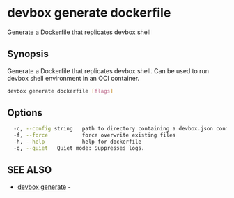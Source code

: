 # devbox generate dockerfile

Generate a Dockerfile that replicates devbox shell

## Synopsis

Generate a Dockerfile that replicates devbox shell. Can be used to run devbox shell environment in an OCI container.

```bash
devbox generate dockerfile [flags]
```

## Options

```bash
  -c, --config string   path to directory containing a devbox.json config file
  -f, --force           force overwrite existing files
  -h, --help            help for dockerfile
  -q, --quiet   Quiet mode: Suppresses logs.
```

## SEE ALSO

* [devbox generate](devbox_generate.md)	 - 

